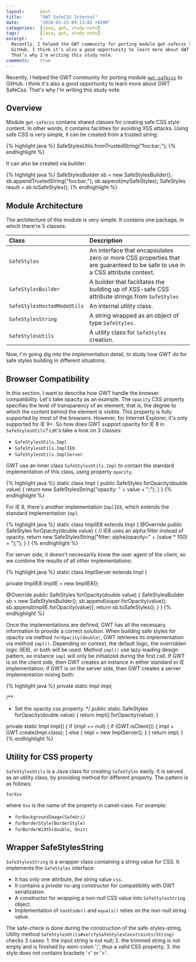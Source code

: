 ```yaml
---
layout:      post
title:       "GWT SafeCSS Internal"
date:        "2018-03-25 09:13:01 +0200"
categories:  [java, gwt, study-note]
tags:        [java, gwt, study-note]
excerpt:     >
  Recently, I helped the GWT community for porting module gwt-safecss to
  GitHub. I think it’s also a good opportunity to learn more about GWT SafeCss.
  That’s why I’m writing this study note.
comments:    true
---
```


Recently, I helped the GWT community for porting module [`gwt-safecss`][1] to
GitHub. I think it's also a good opportunity to learn more about GWT SafeCss.
That's why I'm writing this study note.

## Overview

Module `gwt-safecss` contains shared classes for creating safe CSS style
content. In other words, it contains facilities for avoiding XSS attacks. Using
safe CSS is very simple, it can be created from a trusted string:

{% highlight java %}
SafeStylesUtils.fromTrustedString("foo:bar;");
{% endhighlight %}

It can also be created via builder:

{% highlight java %}
SafeStylesBuilder sb = new SafeStylesBuilder();
sb.appendTrustedString("foo:bar;");
sb.append(mySafeStyles);
SafeStyles result = sb.toSafeStyles();
{% endhighlight %}

## Module Architecture

The architecture of this module is very simple. It contains one package, in
which there're 5 classes:

Class | Description
:--- | :---
`SafeStyles` | An interface that encapsulates zero or more CSS properties that are guaranteed to be safe to use in a CSS attribute context.
`SafeStylesBuilder` | A builder that facilitates the building up of XSS-safe CSS attribute strings from `SafeStyles`
`SafeStylesHostedModeUtils` | An internal utility class.
`SafeStylesString` | A string wrapped as an object of type `SafeStyles`.
`SafeStylesUtils` | A utility class for `SafeStyles` creation.

Now, I'm going dig into the implementation detail, to study how GWT do for safe
styles building in different situations.

## Browser Compatibility

In this section, I want to describe how GWT handle the browser compatibility.
Let's take opacity as an example. The `opacity` CSS property specifies the level
of transparency of an element, that is, the degree to which the content behind
the element is visible. This property is fully supported by most of the
browsers. However, for Internet Explorer, it's only supported for IE 9+. So how
does GWT support opacity for IE 8 in `SafeStylesUtils`? Let's take a look on 3
classes:

- `SafeStylesUtils.Impl`
- `SafeStylesUtils.ImplIE8`
- `SafeStylesUtils.ImplServer`

GWT use an inner class `SafeStylesUtils.Impl` to contain the standard
implementation of this class, using property `opacity`.

{% highlight java %}
static class Impl {
  public SafeStyles forOpacity(double value) {
    return new SafeStylesString("opacity: " + value + ";");
  }
}
{% endhighlight %}

For IE 8, there's another implementation `ImplIE8`, which extends the
standard implementation `Impl`.

{% highlight java %}
static class ImplIE8 extends Impl {
  @Override
  public SafeStyles forOpacity(double value) {
    // IE8 uses an alpha filter instead of opacity.
    return new SafeStylesString("filter: alpha(opacity=" + (value * 100) + ");");
  }
}
{% endhighlight %}

For server side, it doesn't necessarily know the user agent of the client, so we
combine the results of all other implementations:

{% highlight java %}
static class ImplServer extends Impl {

  private ImplIE8 implIE = new ImplIE8();

  @Override
  public SafeStyles forOpacity(double value) {
    SafeStylesBuilder sb = new SafeStylesBuilder();
    sb.append(super.forOpacity(value));
    sb.append(implIE.forOpacity(value));
    return sb.toSafeStyles();
  }
}
{% endhighlight %} 

Once the implementations are defined, GWT has all the necessary information to
provide a correct solution. When building safe styles for opacity via method
`forOpacity(double)`, GWT retrieves its implementation via method `impl()`.
Depending on context, the default logic, the overridden logic (IE8), or both will be used.
Method `impl()` use lazy-loading design pattern, so instance `impl` will only be
initialized during the first call. If GWT is on the client side, then GWT
creates an instance in either standard or IE implementation; if GWT is on the
server side, then GWT creates a server implementation mixing both:

{% highlight java %}
private static Impl impl;

/**
 * Set the opacity css property.
 */
public static SafeStyles forOpacity(double value) {
  return impl().forOpacity(value);
}

private static Impl impl() {
  if (impl == null) {
    if (GWT.isClient()) {
      impl = GWT.create(Impl.class);
    } else {
      impl = new ImplServer();
    }
  }
  return impl;
}
{% endhighlight %}

## Utility for CSS property

`SafeStylesUtils` is a Java class for creating `SafeStyles` easily. It is served
as an utility class, by providing method for different property. The pattern is
as follows:

    forXxx

where `Xxx` is the name of the property in camel-case. For example:

- `forBackgroundImage(SafeUri)`
- `forBorderStyle(BorderStyle)`
- `forBorderWidth(double, Unit)`

## Wrapper SafeStylesString

`SafeStylesString` is a wrapper class containing a string value for CSS. It
implements the `SafeStyles` interface:

- It has only one attribute, the string value `css`.
- It contains a _private_ no-arg constructor for compatibility with GWT
  serialization.
- A constructor for wrapping a _non-null_ CSS value into `SafeStylesString`
  object.
- Implementation of `hashCode()` and `equals()` relies on the non-null string
  value.

The safe-check is done during the construction of the safe-styles-string.
Utility method `SafeStylesUtils#verifySafeStylesConstraints(String)` checks 3
cases: 1. the input string is not null; 2. the trimmed string is not empty
and is finished by semi-colon ';', thus a valid CSS property; 3. the style does
not contains brackets '<' or '>'.

[1]: https://github.com/mincong-h/gwt-safecss
